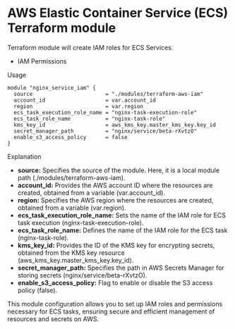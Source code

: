 # AWS Elastic Container Service (ECS) Terraform module

Terraform module will create IAM roles for ECS Services.

- IAM Permissions

Usage
```
module "nginx_service_iam" {
  source                       = "./modules/terraform-aws-iam"
  account_id                   = var.account_id
  region                       = var.region
  ecs_task_execution_role_name = "nginx-task-execution-role"
  ecs_task_role_name           = "nginx-task-role"
  kms_key_id                   = aws_kms_key.master_kms_key.key_id
  secret_manager_path          = "nginx/service/beta-rXvtzO"
  enable_s3_access_policy      = false
}
```

Explanation

- **source:** Specifies the source of the module. Here, it is a local module path (./modules/terraform-aws-iam).
- **account_id:** Provides the AWS account ID where the resources are created, obtained from a variable (var.account_id).
- **region:** Specifies the AWS region where the resources are created, obtained from a variable (var.region).
- **ecs_task_execution_role_name:** Sets the name of the IAM role for ECS task execution (nginx-task-execution-role).
- **ecs_task_role_name:** Defines the name of the IAM role for the ECS task (nginx-task-role).
- **kms_key_id:** Provides the ID of the KMS key for encrypting secrets, obtained from the KMS key resource (aws_kms_key.master_kms_key.key_id).
- **secret_manager_path:** Specifies the path in AWS Secrets Manager for storing secrets (nginx/service/beta-rXvtzO).
- **enable_s3_access_policy:** Flag to enable or disable the S3 access policy (false).

This module configuration allows you to set up IAM roles and permissions necessary for ECS tasks, ensuring secure and efficient management of resources and secrets on AWS.






